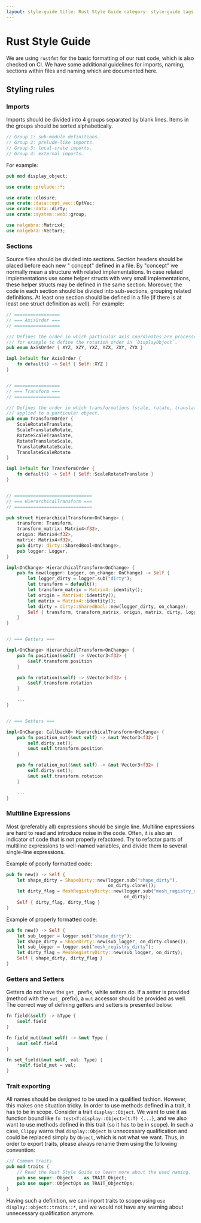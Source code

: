 ```yaml
---
layout: style-guide title: Rust Style Guide category: style-guide tags: [style-guide,contributing]
---
```


# Rust Style Guide

We are using `rustfmt` for the basic formatting of our rust code, which is also checked on CI. We
have some additional guidelines for imports, naming, sections within files and naming which are
documented here.

## Styling rules

### Imports

Imports should be divided into 4 groups separated by blank lines. Items in the groups should be
sorted alphabetically.

```rust
// Group 1: sub-module definitions.
// Group 2: prelude-like imports.
// Group 3: local-crate imports.
// Group 4: external imports.
```

For example:

```rust
pub mod display_object;

use crate::prelude::*;

use crate::closure;
use crate::data::opt_vec::OptVec;
use crate::data::dirty;
use crate::system::web::group;

use nalgebra::Matrix4;
use nalgebra::Vector3;
```

### Sections

Source files should be divided into sections. Section headers should be placed before each new "
concept" defined in a file. By "concept" we normally mean a structure with related implementations.
In case related implementations use some helper structs with very small implementations, these
helper structs may be defined in the same section. Moreover, the code in each section should be
divided into sub-sections, grouping related definitions. At least one section should be defined in a
file (if there is at least one struct definition as well). For example:

```rust
// =================
// === AxisOrder ===
// =================

/// Defines the order in which particular axis coordinates are processed. Used
/// for example to define the rotation order in `DisplayObject`.
pub enum AxisOrder { XYZ, XZY, YXZ, YZX, ZXY, ZYX }

impl Default for AxisOrder {
    fn default() -> Self { Self::XYZ }
}


// =================
// === Transform ===
// =================

/// Defines the order in which transformations (scale, rotate, translate) are
/// applied to a particular object.
pub enum TransformOrder {
    ScaleRotateTranslate,
    ScaleTranslateRotate,
    RotateScaleTranslate,
    RotateTranslateScale,
    TranslateRotateScale,
    TranslateScaleRotate
}

impl Default for TransformOrder {
    fn default() -> Self { Self::ScaleRotateTranslate }
}


// =============================
// === HierarchicalTransform ===
// =============================

pub struct HierarchicalTransform<OnChange> {
    transform: Transform,
    transform_matrix: Matrix4<f32>,
    origin: Matrix4<f32>,
    matrix: Matrix4<f32>,
    pub dirty: dirty::SharedBool<OnChange>,
    pub logger: Logger,
}

impl<OnChange> HierarchicalTransform<OnChange> {
    pub fn new(logger: Logger, on_change: OnChange) -> Self {
        let logger_dirty = logger.sub("dirty");
        let transform = default();
        let transform_matrix = Matrix4::identity();
        let origin = Matrix4::identity();
        let matrix = Matrix4::identity();
        let dirty = dirty::SharedBool::new(logger_dirty, on_change);
        Self { transform, transform_matrix, origin, matrix, dirty, logger }
    }
}


// === Getters ===

impl<OnChange> HierarchicalTransform<OnChange> {
    pub fn position(&self) -> &Vector3<f32> {
        &self.transform.position
    }

    pub fn rotation(&self) -> &Vector3<f32> {
        &self.transform.rotation
    }

    ...
}


// === Setters ===

impl<OnChange: Callback0> HierarchicalTransform<OnChange> {
    pub fn position_mut(&mut self) -> &mut Vector3<f32> {
        self.dirty.set();
        &mut self.transform.position
    }

    pub fn rotation_mut(&mut self) -> &mut Vector3<f32> {
        self.dirty.set();
        &mut self.transform.rotation
    }

    ...
}
```

### Multiline Expressions

Most (preferably all) expressions should be single line. Multiline expressions are hard to read and
introduce noise in the code. Often, it is also an indicator of code that is not properly refactored.
Try to refactor parts of multiline expressions to well-named variables, and divide them to several
single-line expressions.

Example of poorly formatted code:

```rust
pub fn new() -> Self {
    let shape_dirty = ShapeDirty::new(logger.sub("shape_dirty"),
                                      on_dirty.clone());
    let dirty_flag = MeshRegistryDirty::new(logger.sub("mesh_registry_dirty"),
                                            on_dirty);
    Self { dirty_flag, dirty_flag }
}
```

Example of properly formatted code:

```rust
pub fn new() -> Self {
    let sub_logger = logger.sub("shape_dirty");
    let shape_dirty = ShapeDirty::new(sub_logger, on_dirty.clone());
    let sub_logger = logger.sub("mesh_registry_dirty");
    let dirty_flag = MeshRegistryDirty::new(sub_logger, on_dirty);
    Self { shape_dirty, dirty_flag }
}
```

### Getters and Setters

Getters do not have the `get_` prefix, while setters do. If a setter is provided (method with
the `set_` prefix), a `mut` accessor should be provided as well. The correct way of defining getters
and setters is presented below:

```rust
fn field(&self) -> &Type {
    &self.field
}

fn field_mut(&mut self) -> &mut Type {
    &mut self.field
}

fn set_field(&mut self, val: Type) {
    *self.field_mut = val;
}
```

### Trait exporting

All names should be designed to be used in a qualified fashion. However, this makes one situation
tricky. In order to use methods defined in a trait, it has to be in scope. Consider a trait
`display::Object`. We want to use it as function bound like `fn test<T:display::Object>(t:T) {...}`,
and we also want to use methods defined in this trait (so it has to be in scope). In such a case,
`Clippy` warns that `display::Object` is unnecessary qualification and could be replaced simply by
`Object`, which is not what we want. Thus, in order to export traits, please always rename them
using the following convention:

```rust
/// Common traits.
pub mod traits {
    // Read the Rust Style Guide to learn more about the used naming.
    pub use super::Object    as TRAIT_Object;
    pub use super::ObjectOps as TRAIT_ObjectOps;
}
```

Having such a definition, we can import traits to scope using `use display::object::traits::*`, and
we would not have any warning about unnecessary qualification anymore.
